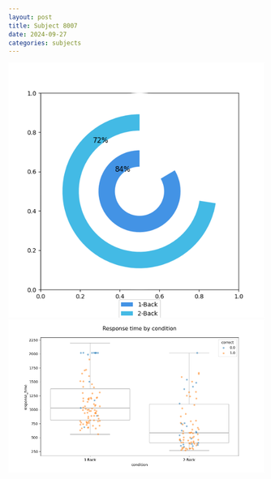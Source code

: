 ```yaml
---
layout: post
title: Subject 8007
date: 2024-09-27
categories: subjects
---
```


![](data/8007/run-1/8007_accuracy_by_condition.png)
![](data/8007/run-1/8007_response_time_by_condition.png)
